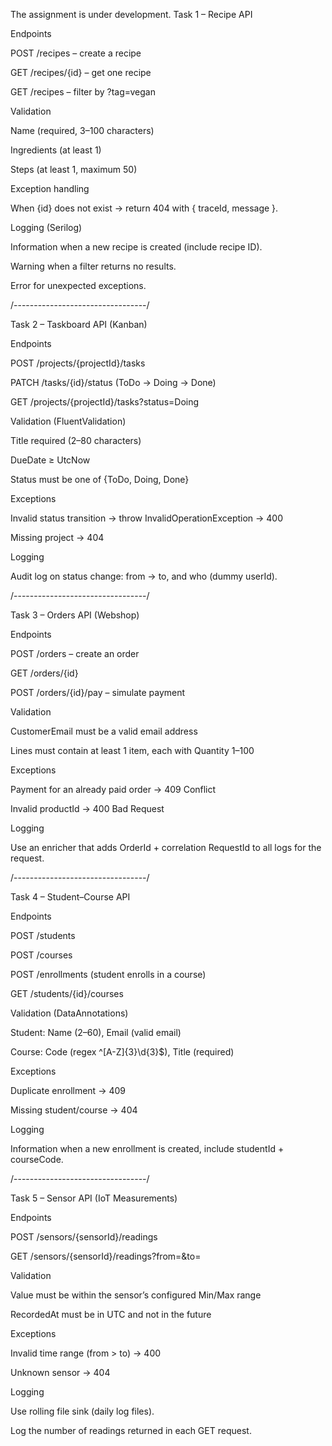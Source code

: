 
The assignment is under development.
Task 1 – Recipe API

Endpoints

POST /recipes – create a recipe

GET /recipes/{id} – get one recipe

GET /recipes – filter by ?tag=vegan

Validation

Name (required, 3–100 characters)

Ingredients (at least 1)

Steps (at least 1, maximum 50)

Exception handling

When {id} does not exist → return 404 with { traceId, message }.

Logging (Serilog)

Information when a new recipe is created (include recipe ID).

Warning when a filter returns no results.

Error for unexpected exceptions.

/---------------------------------/

Task 2 – Taskboard API (Kanban)

Endpoints

POST /projects/{projectId}/tasks

PATCH /tasks/{id}/status (ToDo → Doing → Done)

GET /projects/{projectId}/tasks?status=Doing

Validation (FluentValidation)

Title required (2–80 characters)

DueDate ≥ UtcNow

Status must be one of {ToDo, Doing, Done}

Exceptions

Invalid status transition → throw InvalidOperationException → 400

Missing project → 404

Logging

Audit log on status change: from → to, and who (dummy userId).

/---------------------------------/

Task 3 – Orders API (Webshop)

Endpoints

POST /orders – create an order

GET /orders/{id}

POST /orders/{id}/pay – simulate payment

Validation

CustomerEmail must be a valid email address

Lines must contain at least 1 item, each with Quantity 1–100

Exceptions

Payment for an already paid order → 409 Conflict

Invalid productId → 400 Bad Request

Logging

Use an enricher that adds OrderId + correlation RequestId to all logs for the request.

/---------------------------------/

Task 4 – Student–Course API

Endpoints

POST /students

POST /courses

POST /enrollments (student enrolls in a course)

GET /students/{id}/courses

Validation (DataAnnotations)

Student: Name (2–60), Email (valid email)

Course: Code (regex ^[A-Z]{3}\d{3}$), Title (required)

Exceptions

Duplicate enrollment → 409

Missing student/course → 404

Logging

Information when a new enrollment is created, include studentId + courseCode.

/---------------------------------/

Task 5 – Sensor API (IoT Measurements)

Endpoints

POST /sensors/{sensorId}/readings

GET /sensors/{sensorId}/readings?from=&to=

Validation

Value must be within the sensor’s configured Min/Max range

RecordedAt must be in UTC and not in the future

Exceptions

Invalid time range (from > to) → 400

Unknown sensor → 404

Logging

Use rolling file sink (daily log files).

Log the number of readings returned in each GET request.
